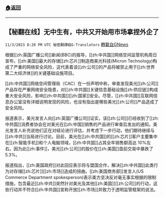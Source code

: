 ###  [:house:返回](README.md)
---


## 【秘翻在线】无中生有，中共又开始用市场拿捏外企了
`11/3/2023 8:20 PM UTC 秘密翻譯組G-Translators` [轉載自GNews](https://gnews.org/articles/1918983)

         

根据[[zh:英国广播公司]]新闻(BBC)的报导，[[zh:中共国]]网络空间监管机构周日宣布，[[zh:美国]]最大的存储[[zh:芯片]]制造商美光科技(Micron Technology)构成了严重的网络安全风险，这代表着该[[zh:公司]]的产品将被禁止用于[[zh:世界第二大经济体]]的关键基础设施项目。

[[zh:中共国]]网络空间管理局（CAC）在一份声明中称，审查发现美光[[zh:公司]]产品存在严重网络安全隐患，对[[zh:中共国]]关键信息基础设施[[zh:供应链]]构成重大安全风险，影响[[zh:中共国]][[zh:国家]]安全。尽管，[[zh:中共国]]互联网信息办公室没有详细说明发现的风险，也没有指出是哪些美光[[zh:公司]]产品造成了安全风险。

报道表示，美光发言人向[[zh:英国广播公司]]证实，该[[zh:公司]]已经收到了[[zh:中共国]]消费者协会在对美光在[[zh:中国]]销售的产品进行审查后发出的通知。美光发言人补充说他们正在对结论进行评估，并考虑下一步行动，他们期待继续与[[zh:中共]]当局进行讨论。目前，美光在[[zh:中共国]]的[[zh:芯片]]客户主要集中在[[zh:智能手机]]和个人电脑领域，[[zh:中共国]]占其全年销售额高达 10%左右。因为此[[zh:事件]]，美光[[zh:公司]]的股价在[[zh:美国]]盘前交易中暴跌了 5.3%。

报道指出，[[zh:美国政府]]对此回应表示将与盟国合作，解决[[zh:中共国]]此类行为对存储[[zh:芯片]][[zh:市场]]造成的扭曲。[[zh:美国商务部]]发言人(US Commerce Department spokesperson)表示美方坚决反对毫无事实根据的限制措施，包含最近[[zh:中共]]突然针对美光及其他[[zh:美国]][[zh:公司]]的行动，这些行动并不符合[[zh:中共国]]宣称开放[[zh:市场]]并致力于透明监管框架的说法。
